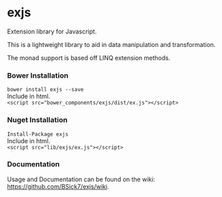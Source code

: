 exjs
=========

Extension library for Javascript.

This is a lightweight library to aid in data manipulation and transformation.

The monad support is based off LINQ extension methods.


### Bower Installation
```bower install exjs --save```  
Include in html.  
```<script src="bower_components/exjs/dist/ex.js"></script>```

### Nuget Installation
```Install-Package exjs```  
Include in html.  
```<script src="lib/exjs/ex.js"></script>```

### Documentation

Usage and Documentation can be found on the wiki: https://github.com/BSick7/exjs/wiki.

